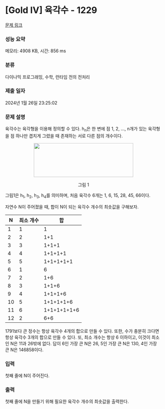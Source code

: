 # [Gold IV] 육각수 - 1229 

[문제 링크](https://www.acmicpc.net/problem/1229) 

### 성능 요약

메모리: 4908 KB, 시간: 856 ms

### 분류

다이나믹 프로그래밍, 수학, 런타임 전의 전처리

### 제출 일자

2024년 1월 26일 23:25:02

### 문제 설명

<p>육각수는 육각형을 이용해 정의할 수 있다. h<sub>n</sub>은 한 변에 점 1, 2, ..., n개가 있는 육각형을 점 하나만 겹치게 그렸을 때 존재하는 서로 다른 점의 개수이다.</p>

<p style="text-align: center;"><img alt="" src="https://upload.acmicpc.net/be790cb3-e1ff-4725-9de8-a265adca71f6/-/preview/" style="width: 320px; height: 109px;"></p>

<p style="text-align: center;">그림 1</p>

<p>그림1은 h<sub>1</sub>, h<sub>2</sub>, h<sub>3</sub>, h<sub>4</sub>를 의미하며, 처음 육각수 6개는 1, 6, 15, 28, 45, 66이다.</p>

<p>자연수 N이 주어졌을 때, 합이 N이 되는 육각수 개수의 최솟값을 구해보자.</p>

<table class="table table-bordered table-center-20">
	<thead>
		<tr>
			<th>N</th>
			<th>최소 개수</th>
			<th>합</th>
		</tr>
	</thead>
	<tbody>
		<tr>
			<td>1</td>
			<td>1</td>
			<td>1</td>
		</tr>
		<tr>
			<td>2</td>
			<td>2</td>
			<td>1+1</td>
		</tr>
		<tr>
			<td>3</td>
			<td>3</td>
			<td>1+1+1</td>
		</tr>
		<tr>
			<td>4</td>
			<td>4</td>
			<td>1+1+1+1</td>
		</tr>
		<tr>
			<td>5</td>
			<td>5</td>
			<td>1+1+1+1+1</td>
		</tr>
		<tr>
			<td>6</td>
			<td>1</td>
			<td>6</td>
		</tr>
		<tr>
			<td>7</td>
			<td>2</td>
			<td>1+6</td>
		</tr>
		<tr>
			<td>8</td>
			<td>3</td>
			<td>1+1+6</td>
		</tr>
		<tr>
			<td>9</td>
			<td>4</td>
			<td>1+1+1+6</td>
		</tr>
		<tr>
			<td>10</td>
			<td>5</td>
			<td>1+1+1+1+6</td>
		</tr>
		<tr>
			<td>11</td>
			<td>6</td>
			<td>1+1+1+1+1+6</td>
		</tr>
		<tr>
			<td>12</td>
			<td>2</td>
			<td>6+6</td>
		</tr>
	</tbody>
</table>

<p>1791보다 큰 정수는 항상 육각수 4개의 합으로 만들 수 있다. 또한, 수가 충분히 크다면 항상 육각수 3개의 합으로 만들 수 있다. 또, 최소 개수는 항상 6 이하이고, 이것이 최소인 N은 11과 26밖에 없다. 답이 6인 가장 큰 N은 26, 5인 가장 큰 N은 130, 4인 가장 큰 N은 146858이다.</p>

### 입력 

 <p>첫째 줄에 N이 주어진다.</p>

### 출력 

 <p>첫째 줄에 N을 만들기 위해 필요한 육각수 개수의 최솟값을 출력한다.</p>

